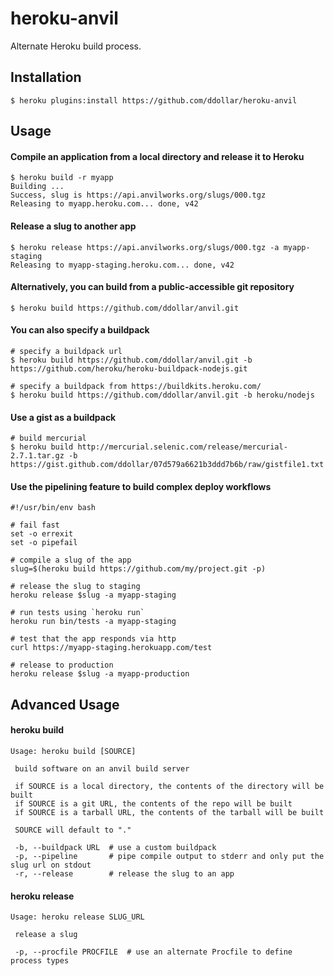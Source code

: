 # heroku-anvil

Alternate Heroku build process.

## Installation

    $ heroku plugins:install https://github.com/ddollar/heroku-anvil

## Usage

#### Compile an application from a local directory and release it to Heroku

    $ heroku build -r myapp
    Building ...
    Success, slug is https://api.anvilworks.org/slugs/000.tgz
    Releasing to myapp.heroku.com... done, v42

#### Release a slug to another app

    $ heroku release https://api.anvilworks.org/slugs/000.tgz -a myapp-staging
    Releasing to myapp-staging.heroku.com... done, v42
    
#### Alternatively, you can build from a public-accessible git repository

    $ heroku build https://github.com/ddollar/anvil.git
    
#### You can also specify a buildpack

    # specify a buildpack url
    $ heroku build https://github.com/ddollar/anvil.git -b https://github.com/heroku/heroku-buildpack-nodejs.git
    
    # specify a buildpack from https://buildkits.heroku.com/
    $ heroku build https://github.com/ddollar/anvil.git -b heroku/nodejs

#### Use a gist as a buildpack

    # build mercurial
    $ heroku build http://mercurial.selenic.com/release/mercurial-2.7.1.tar.gz -b https://gist.github.com/ddollar/07d579a6621b3ddd7b6b/raw/gistfile1.txt
    
#### Use the pipelining feature to build complex deploy workflows

    #!/usr/bin/env bash
    
    # fail fast
    set -o errexit
    set -o pipefail
    
    # compile a slug of the app
    slug=$(heroku build https://github.com/my/project.git -p)

    # release the slug to staging
    heroku release $slug -a myapp-staging
    
    # run tests using `heroku run`
    heroku run bin/tests -a myapp-staging
    
    # test that the app responds via http
    curl https://myapp-staging.herokuapp.com/test
    
    # release to production
    heroku release $slug -a myapp-production

## Advanced Usage

#### heroku build

    Usage: heroku build [SOURCE]

     build software on an anvil build server

     if SOURCE is a local directory, the contents of the directory will be built
     if SOURCE is a git URL, the contents of the repo will be built
     if SOURCE is a tarball URL, the contents of the tarball will be built

     SOURCE will default to "."

     -b, --buildpack URL  # use a custom buildpack
     -p, --pipeline       # pipe compile output to stderr and only put the slug url on stdout
     -r, --release        # release the slug to an app

#### heroku release

    Usage: heroku release SLUG_URL

     release a slug

     -p, --procfile PROCFILE  # use an alternate Procfile to define process types
